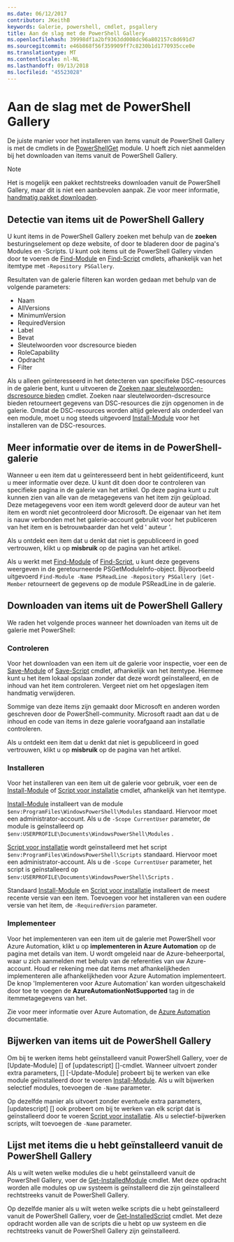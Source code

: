 ```yaml
---
ms.date: 06/12/2017
contributor: JKeithB
keywords: Galerie, powershell, cmdlet, psgallery
title: Aan de slag met de PowerShell Gallery
ms.openlocfilehash: 39998df1a2bf9363dd008dc96a802157c8d691d7
ms.sourcegitcommit: e46b868f56f359909ff7c8230b1d1770935cce0e
ms.translationtype: MT
ms.contentlocale: nl-NL
ms.lasthandoff: 09/13/2018
ms.locfileid: "45523028"
---
```

# <a name="get-started-with-the-powershell-gallery"></a>Aan de slag met de PowerShell Gallery

De juiste manier voor het installeren van items vanuit de PowerShell Gallery is met de cmdlets in de [PowerShellGet](/powershell/module/powershellget) module. U hoeft zich niet aanmelden bij het downloaden van items vanuit de PowerShell Gallery.

> [!NOTE]
> Het is mogelijk een pakket rechtstreeks downloaden vanuit de PowerShell Gallery, maar dit is niet een aanbevolen aanpak. Zie voor meer informatie, [handmatig pakket downloaden](https://msdn.microsoft.com/en-us/powershell/gallery/psgallery/how-to/working-with-items/manual-download.md).  


## <a name="discovering-items-from-the-powershell-gallery"></a>Detectie van items uit de PowerShell Gallery

U kunt items in de PowerShell Gallery zoeken met behulp van de **zoeken** besturingselement op deze website, of door te bladeren door de pagina's Modules en -Scripts. U kunt ook items uit de PowerShell Gallery vinden door te voeren de [Find-Module][] en [Find-Script][] cmdlets, afhankelijk van het itemtype met `-Repository PSGallery`.

Resultaten van de galerie filteren kan worden gedaan met behulp van de volgende parameters:

- Naam
- AllVersions
- MinimumVersion
- RequiredVersion
- Label
- Bevat
- Sleutelwoorden voor dscresource bieden
- RoleCapability
- Opdracht
- Filter

Als u alleen geïnteresseerd in het detecteren van specifieke DSC-resources in de galerie bent, kunt u uitvoeren de [Zoeken naar sleutelwoorden-dscresource bieden] cmdlet. Zoeken naar sleutelwoorden-dscresource bieden retourneert gegevens van DSC-resources die zijn opgenomen in de galerie.
Omdat de DSC-resources worden altijd geleverd als onderdeel van een module, moet u nog steeds uitgevoerd [Install-Module][] voor het installeren van de DSC-resources.

## <a name="learning-about-items-in-the-powershell-gallery"></a>Meer informatie over de items in de PowerShell-galerie

Wanneer u een item dat u geïnteresseerd bent in hebt geïdentificeerd, kunt u meer informatie over deze. U kunt dit doen door te controleren van specifieke pagina in de galerie van het artikel. Op deze pagina kunt u zult kunnen zien van alle van de metagegevens van het item zijn geüpload. Deze metagegevens voor een item wordt geleverd door de auteur van het item en wordt niet gecontroleerd door Microsoft. De eigenaar van het item is nauw verbonden met het galerie-account gebruikt voor het publiceren van het item en is betrouwbaarder dan het veld ' auteur '.

Als u ontdekt een item dat u denkt dat niet is gepubliceerd in goed vertrouwen, klikt u op **misbruik** op de pagina van het artikel.

Als u werkt met [Find-Module][] of [Find-Script][], u kunt deze gegevens weergeven in de geretourneerde PSGetModuleInfo-object. Bijvoorbeeld uitgevoerd `Find-Module -Name PSReadLine -Repository PSGallery |Get-Member`
retourneert de gegevens op de module PSReadLine in de galerie.

## <a name="downloading-items-from-the-powershell-gallery"></a>Downloaden van items uit de PowerShell Gallery

We raden het volgende proces wanneer het downloaden van items uit de galerie met PowerShell:

### <a name="inspect"></a>Controleren

Voor het downloaden van een item uit de galerie voor inspectie, voer een de [Save-Module][] of [Save-Script][] cmdlet, afhankelijk van het itemtype. Hiermee kunt u het item lokaal opslaan zonder dat deze wordt geïnstalleerd, en de inhoud van het item controleren. Vergeet niet om het opgeslagen item handmatig verwijderen.

Sommige van deze items zijn gemaakt door Microsoft en anderen worden geschreven door de PowerShell-community.
Microsoft raadt aan dat u de inhoud en code van items in deze galerie voorafgaand aan installatie controleren.

Als u ontdekt een item dat u denkt dat niet is gepubliceerd in goed vertrouwen, klikt u op **misbruik** op de pagina van het artikel.

### <a name="install"></a>Installeren

Voor het installeren van een item uit de galerie voor gebruik, voer een de [Install-Module][] of [Script voor installatie][] cmdlet, afhankelijk van het itemtype.

[Install-Module][] installeert van de module `$env:ProgramFiles\WindowsPowerShell\Modules` standaard.
Hiervoor moet een administrator-account. Als u de `-Scope CurrentUser` parameter, de module is geïnstalleerd op `$env:USERPROFILE\Documents\WindowsPowerShell\Modules` .

[Script voor installatie][] wordt geïnstalleerd met het script `$env:ProgramFiles\WindowsPowerShell\Scripts` standaard.
Hiervoor moet een administrator-account. Als u de `-Scope CurrentUser` parameter, het script is geïnstalleerd op `$env:USERPROFILE\Documents\WindowsPowerShell\Scripts` .

Standaard [Install-Module][] en [Script voor installatie][] installeert de meest recente versie van een item.
Toevoegen voor het installeren van een oudere versie van het item, de `-RequiredVersion` parameter.

### <a name="deploy"></a>Implementeer

Voor het implementeren van een item uit de galerie met PowerShell voor Azure Automation, klikt u op **implementeren in Azure Automation** op de pagina met details van item. U wordt omgeleid naar de Azure-beheerportal, waar u zich aanmelden met behulp van de referenties van uw Azure-account. Houd er rekening mee dat items met afhankelijkheden implementeren alle afhankelijkheden voor Azure Automation implementeert. De knop 'Implementeren voor Azure Automation' kan worden uitgeschakeld door toe te voegen de **AzureAutomationNotSupported** tag in de itemmetagegevens van het.

Zie voor meer informatie over Azure Automation, de [Azure Automation](/azure/automation) documentatie.

## <a name="updating-items-from-the-powershell-gallery"></a>Bijwerken van items uit de PowerShell Gallery

Om bij te werken items hebt geïnstalleerd vanuit PowerShell Gallery, voer de [Update-Module] [] of [updatescript] []-cmdlet. Wanneer uitvoert zonder extra parameters, [] [-Update-Module] probeert bij te werken van elke module geïnstalleerd door te voeren [Install-Module][]. Als u wilt bijwerken selectief modules, toevoegen de `-Name` parameter.

Op dezelfde manier als uitvoert zonder eventuele extra parameters, [updatescript] [] ook probeert om bij te werken van elk script dat is geïnstalleerd door te voeren [Script voor installatie][]. Als u selectief-bijwerken scripts, wilt toevoegen de `-Name` parameter.

## <a name="list-items-that-you-have-installed-from-the-powershell-gallery"></a>Lijst met items die u hebt geïnstalleerd vanuit de PowerShell Gallery

Als u wilt weten welke modules die u hebt geïnstalleerd vanuit de PowerShell Gallery, voer de [Get-InstalledModule][] cmdlet. Met deze opdracht worden alle modules op uw systeem is geïnstalleerd die zijn geïnstalleerd rechtstreeks vanuit de PowerShell Gallery.

Op dezelfde manier als u wilt weten welke scripts die u hebt geïnstalleerd vanuit de PowerShell Gallery, voer de [Get-InstalledScript][] cmdlet. Met deze opdracht worden alle van de scripts die u hebt op uw systeem en die rechtstreeks vanuit de PowerShell Gallery zijn geïnstalleerd.

[Zoeken naar sleutelwoorden-dscresource bieden]: /powershell/module/powershellget/Find-DscResource
[Find-Module]: /powershell/module/powershellget/Find-Module
[Find-Script]: /powershell/module/powershellget/Find-Script
[Get-InstalledModule]: /powershell/module/powershellget/Get-InstalledModule
[Get-InstalledScript]: /powershell/module/powershellget/Get-InstalledScript
[Install-Module]: /powershell/module/powershellget/Install-Module
[Script voor installatie]: /powershell/module/powershellget/Install-Script
[Publish-Module]: /powershell/module/powershellget/Publish-Module
[Publish-Script]: /powershell/module/powershellget/Publish-Script
[Register-PSRepository]: /powershell/module/powershellget/Register-Repository
[Save-Module]: /powershell/module/powershellget/Save-Module
[Save-Script]: /powershell/module/powershellget/Save-Script